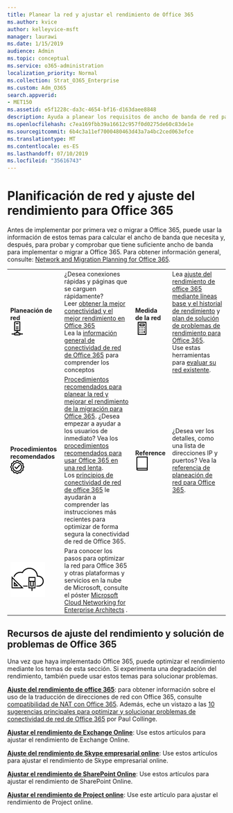 ```yaml
---
title: Planear la red y ajustar el rendimiento de Office 365
ms.author: kvice
author: kelleyvice-msft
manager: laurawi
ms.date: 1/15/2019
audience: Admin
ms.topic: conceptual
ms.service: o365-administration
localization_priority: Normal
ms.collection: Strat_O365_Enterprise
ms.custom: Adm_O365
search.appverid:
- MET150
ms.assetid: e5f1228c-da3c-4654-bf16-d163daee8848
description: Ayuda a planear los requisitos de ancho de banda de red para Microsoft Office 365. Una vez que se haya implementado, vuelva aquí para ajustar y solucionar problemas de rendimiento de Office 365.
ms.openlocfilehash: c7ea169fbb39a16612c957f0d0275de60c83de1e
ms.sourcegitcommit: 6b4c3a11ef7000480463d43a7a4bc2ced063efce
ms.translationtype: MT
ms.contentlocale: es-ES
ms.lasthandoff: 07/10/2019
ms.locfileid: "35616743"
---
```

# <a name="network-planning-and-performance-tuning-for-office-365"></a>Planificación de red y ajuste del rendimiento para Office 365
Antes de implementar por primera vez o migrar a Office 365, puede usar la información de estos temas para calcular el ancho de banda que necesita y, después, para probar y comprobar que tiene suficiente ancho de banda para implementar o migrar a Office 365. Para obtener información general, consulte: [Network and Migration Planning for Office 365](network-and-migration-planning.md).
  
|||||
|:-----|:-----|:-----|:-----|
|**Planeación de red** <br/> ![Red](media/5e9dcd06-601b-4b28-88dc-f524e7548794.png)           <br/> |¿Desea conexiones rápidas y páginas que se carguen rápidamente?  <br/> Leer [obtener la mejor conectividad y el mejor rendimiento en Office 365](https://aka.ms/o365perfprinciples) <br/> Lea la [información general de conectividad de red de Office 365](https://docs.microsoft.com/en-us/office365/enterprise/office-365-networking-overview) para comprender los conceptos  <br/> |**Medida de la red** <br/> ![Calcula](media/d690a132-4884-40eb-a918-526bb3dff3cc.png)           <br/> |Lea [ajuste del rendimiento de office 365 mediante líneas base y el historial de rendimiento](performance-tuning-using-baselines-and-history.md) y [plan de solución de problemas de rendimiento para Office 365](performance-troubleshooting-plan.md).  <br/> Use estas herramientas para [evaluar su red existente](network-and-migration-planning.md#calculators).  <br/> |
|**Procedimientos recomendados** <br/> ![Procedimientos recomendados](media/2a659a5c-1007-47d3-a6c6-a19e018ab29b.png)           <br/> |[Procedimientos recomendados para planear la red y mejorar el rendimiento de la migración para Office 365](network-and-migration-planning.md#BestPractices). ¿Desea empezar a ayudar a los usuarios de inmediato? Vea los [procedimientos recomendados para usar Office 365 en una red lenta](https://support.office.com/article/fd16c8d2-4799-4c39-8fd7-045f06640166).  <br/> Los [principios de conectividad de red de office 365](https://aka.ms/o365networkingprinciples) le ayudarán a comprender las instrucciones más recientes para optimizar de forma segura la conectividad de red de Office 365.  <br/> |**Reference** <br/> ![Libro o diario](media/56dff3c1-f605-48d8-811f-7d13ce639ecd.png)           <br/> |¿Desea ver los detalles, como una lista de direcciones IP y puertos? Vea la [referencia de planeación de red para Office 365](network-and-migration-planning.md#NetReference).  <br/> |
|![Consulte el póster Microsoft Cloud Networking for Enterprise Architects](media/3094be9f-2407-4fa5-896d-aa66ef7b9bb9.png)           <br/> |Para conocer los pasos para optimizar la red para Office 365 y otras plataformas y servicios en la nube de Microsoft, consulte el póster [Microsoft Cloud Networking for Enterprise Architects](https://aka.ms/cloudarchnetworking) .  <br/> |
   
## <a name="performance-tuning-and-troubleshooting-resources-for-office-365"></a>Recursos de ajuste del rendimiento y solución de problemas de Office 365
<a name="apptuning"> </a>

Una vez que haya implementado Office 365, puede optimizar el rendimiento mediante los temas de esta sección. Si experimenta una degradación del rendimiento, también puede usar estos temas para solucionar problemas.
  
 **[Ajuste del rendimiento de office 365](tune-office-365-performance.md)**: para obtener información sobre el uso de la traducción de direcciones de red con Office 365, consulte [compatibilidad de NAT con Office 365](nat-support-with-office-365.md). Además, eche un vistazo a las [10 sugerencias principales para optimizar y solucionar problemas de conectividad de red de Office 365](https://blogs.technet.com/b/onthewire/archive/2014/06/18/top-10-tips-for-optimising-amp-troubleshooting-your-office-365-network-connectivity.aspx) por Paul Collinge. 
  
 **[Ajustar el rendimiento de Exchange Online](tune-exchange-online-performance.md)**: Use estos artículos para ajustar el rendimiento de Exchange Online. 
  
 **[Ajuste del rendimiento de Skype empresarial online](tune-skype-for-business-online-performance.md)**: Use estos artículos para ajustar el rendimiento de Skype empresarial online. 
  
 **[Ajustar el rendimiento de SharePoint Online](tune-sharepoint-online-performance.md)**: Use estos artículos para ajustar el rendimiento de SharePoint Online. 
  
 **[Ajustar el rendimiento de Project online](https://support.office.com/article/12ba0ebd-c616-42e5-b9b6-cad570e8409c)**: Use este artículo para ajustar el rendimiento de Project online. 
  

